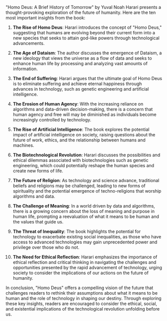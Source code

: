 "Homo Deus: A Brief History of Tomorrow" by Yuval Noah Harari presents a thought-provoking exploration of the future of humanity. Here are the ten most important insights from the book:

1. **The Rise of Homo Deus**: Harari introduces the concept of "Homo Deus," suggesting that humans are evolving beyond their current form into a new species that seeks to attain god-like powers through technological advancements.

2. **The Age of Dataism**: The author discusses the emergence of Dataism, a new ideology that views the universe as a flow of data and seeks to enhance human life by processing and analyzing vast amounts of information.

3. **The End of Suffering**: Harari argues that the ultimate goal of Homo Deus is to eliminate suffering and achieve eternal happiness through advances in technology, such as genetic engineering and artificial intelligence.

4. **The Erosion of Human Agency**: With the increasing reliance on algorithms and data-driven decision-making, there is a concern that human agency and free will may be diminished as individuals become increasingly controlled by technology.

5. **The Rise of Artificial Intelligence**: The book explores the potential impact of artificial intelligence on society, raising questions about the future of work, ethics, and the relationship between humans and machines.

6. **The Biotechnological Revolution**: Harari discusses the possibilities and ethical dilemmas associated with biotechnologies such as genetic engineering, which could potentially reshape the human species and create new forms of life.

7. **The Future of Religion**: As technology and science advance, traditional beliefs and religions may be challenged, leading to new forms of spirituality and the potential emergence of techno-religions that worship algorithms and data.

8. **The Challenge of Meaning**: In a world driven by data and algorithms, there is a growing concern about the loss of meaning and purpose in human life, prompting a reevaluation of what it means to be human and the values that guide us.

9. **The Threat of Inequality**: The book highlights the potential for technology to exacerbate existing social inequalities, as those who have access to advanced technologies may gain unprecedented power and privilege over those who do not.

10. **The Need for Ethical Reflection**: Harari emphasizes the importance of ethical reflection and critical thinking in navigating the challenges and opportunities presented by the rapid advancement of technology, urging society to consider the implications of our actions on the future of humanity.

In conclusion, "Homo Deus" offers a compelling vision of the future that challenges readers to rethink their assumptions about what it means to be human and the role of technology in shaping our destiny. Through exploring these key insights, readers are encouraged to consider the ethical, social, and existential implications of the technological revolution unfolding before us.